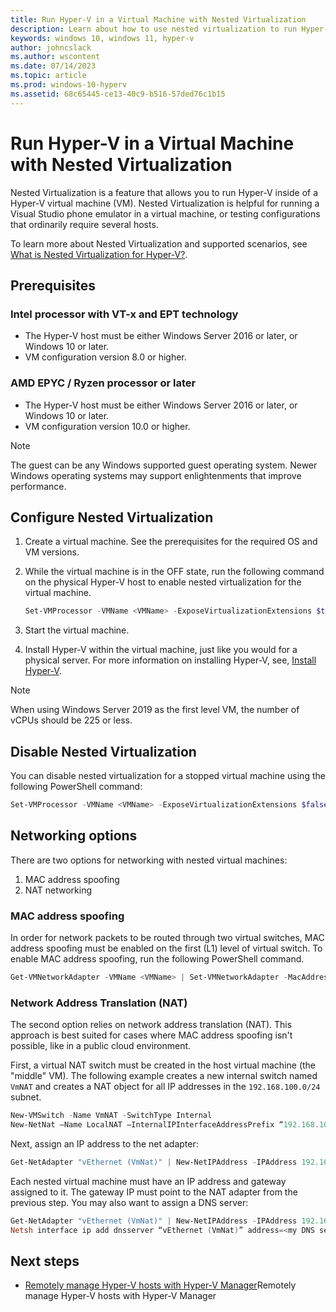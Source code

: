 ```yaml
---
title: Run Hyper-V in a Virtual Machine with Nested Virtualization
description: Learn about how to use nested virtualization to run Hyper-V in a virtual machine to emulate configurations that normally require multiple hosts.
keywords: windows 10, windows 11, hyper-v
author: johncslack
ms.author: wscontent
ms.date: 07/14/2023
ms.topic: article
ms.prod: windows-10-hyperv
ms.assetid: 68c65445-ce13-40c9-b516-57ded76c1b15
---
```


# Run Hyper-V in a Virtual Machine with Nested Virtualization

Nested Virtualization is a feature that allows you to run Hyper-V inside of a Hyper-V virtual machine (VM). Nested Virtualization is helpful for running a Visual Studio phone emulator in a virtual machine, or testing configurations that ordinarily require several hosts.

To learn more about Nested Virtualization and supported scenarios, see [What is Nested Virtualization for Hyper-V?](nested-virtualization.md).

## Prerequisites

### Intel processor with VT-x and EPT technology

- The Hyper-V host must be either Windows Server 2016 or later, or Windows 10 or later.
- VM configuration version 8.0 or higher.

### AMD EPYC / Ryzen processor or later

- The Hyper-V host must be either Windows Server 2016 or later, or Windows 10 or later.
- VM configuration version 10.0 or higher.

>[!NOTE]
> The guest can be any Windows supported guest operating system. Newer Windows operating systems may support enlightenments that improve performance.

## Configure Nested Virtualization

1. Create a virtual machine. See the prerequisites for the required OS and VM versions.

1. While the virtual machine is in the OFF state, run the following command on the physical Hyper-V host to enable nested virtualization for the virtual machine.

   ```powershell
   Set-VMProcessor -VMName <VMName> -ExposeVirtualizationExtensions $true
   ```

1. Start the virtual machine.

1. Install Hyper-V within the virtual machine, just like you would for a physical server. For more information on installing Hyper-V, see, [Install Hyper-V](../quick-start/enable-hyper-v.md).

>[!NOTE]
> When using Windows Server 2019 as the first level VM, the number of vCPUs should be 225 or less.

## Disable Nested Virtualization

You can disable nested virtualization for a stopped virtual machine using the following PowerShell command:

```powershell
Set-VMProcessor -VMName <VMName> -ExposeVirtualizationExtensions $false
```

## Networking options

There are two options for networking with nested virtual machines:

1. MAC address spoofing
2. NAT networking

### MAC address spoofing

In order for network packets to be routed through two virtual switches, MAC address spoofing must be enabled on the first (L1) level of virtual switch. To enable MAC address spoofing, run the following PowerShell command.

```powershell
Get-VMNetworkAdapter -VMName <VMName> | Set-VMNetworkAdapter -MacAddressSpoofing On
```

### Network Address Translation (NAT)

The second option relies on network address translation (NAT). This approach is best suited for cases where MAC address spoofing isn't possible, like in a public cloud environment.

First, a virtual NAT switch must be created in the host virtual machine (the "middle" VM). The following example creates a new internal switch named `VmNAT` and creates a NAT object for all IP addresses in the `192.168.100.0/24` subnet.

```powershell
New-VMSwitch -Name VmNAT -SwitchType Internal
New-NetNat –Name LocalNAT –InternalIPInterfaceAddressPrefix “192.168.100.0/24”
```

Next, assign an IP address to the net adapter:

```powershell
Get-NetAdapter "vEthernet (VmNat)" | New-NetIPAddress -IPAddress 192.168.100.1 -AddressFamily IPv4 -PrefixLength 24
```

Each nested virtual machine must have an IP address and gateway assigned to it. The gateway IP must point to the NAT adapter from the previous step. You may also want to assign a DNS server:

```powershell
Get-NetAdapter "vEthernet (VmNat)" | New-NetIPAddress -IPAddress 192.168.100.2 -DefaultGateway 192.168.100.1 -AddressFamily IPv4 -PrefixLength 24
Netsh interface ip add dnsserver “vEthernet (VmNat)” address=<my DNS server>
```

## Next steps

- [Remotely manage Hyper-V hosts with Hyper-V Manager](/windows-server/virtualization/hyper-v/manage/remotely-manage-hyper-v-hosts)Remotely manage Hyper-V hosts with Hyper-V Manager
